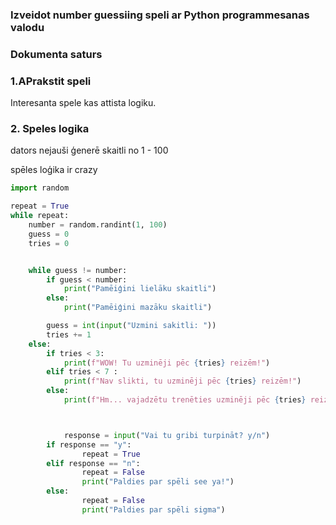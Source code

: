 ### Izveidot number guessiing speli ar Python programmesanas valodu

### Dokumenta saturs

### 1.APrakstit speli
Interesanta spele kas attista logiku.

### 2. Speles logika
dators nejauši ģenerē skaitli no 1 - 100 

spēles loģika ir crazy
```py
import random

repeat = True
while repeat:   
    number = random.randint(1, 100)
    guess = 0
    tries = 0


    while guess != number:
        if guess < number:
            print("Pamēiģini lielāku skaitli")
        else:
            print("Pamēiģini mazāku skaitli")

        guess = int(input("Uzmini sakitli: "))
        tries += 1
    else:
        if tries < 3:
            print(f"WOW! Tu uzminēji pēc {tries} reizēm!")
        elif tries < 7 :
            print(f"Nav slikti, tu uzminēji pēc {tries} reizēm!")
        else:
            print(f"Hm... vajadzētu trenēties uzminēji pēc {tries} reizēm!") 



            response = input("Vai tu gribi turpināt? y/n")
        if response == "y":
                repeat = True
        elif response == "n":
                repeat = False
                print("Paldies par spēli see ya!")
        else:
                repeat = False
                print("Paldies par spēli sigma")
```

